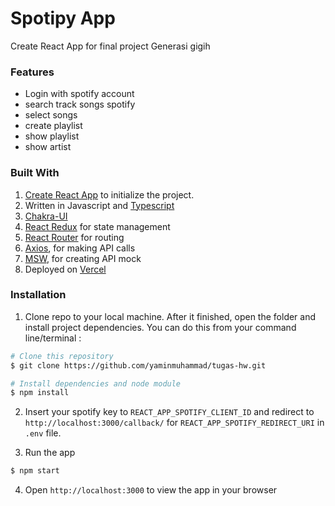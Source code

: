 <h1> Spotipy App </h1>
Create React App for final project Generasi gigih 

### Features
- Login with spotify account
- search track songs spotify
- select songs
- create playlist 
- show playlist
- show artist 

### Built With

1. [Create React App](https://create-react-app.dev/) to initialize the project.
2. Written in Javascript and [Typescript](https://www.typescriptlang.org/) 
3. [Chakra-UI](https://chakra-ui.com/)
4. [React Redux](https://react-redux.js.org/) for state management
5. [React Router](https://reactrouter.com/) for routing
6. [Axios](https://github.com/axios/axios), for making API calls
8. [MSW](https://mswjs.io/), for creating API mock
9. Deployed on [Vercel](https://vercel.com/)

### Installation

1. Clone repo to your local machine. After it finished, open the folder and install project dependencies. You can do this from your command line/terminal :

```bash
# Clone this repository
$ git clone https://github.com/yaminmuhammad/tugas-hw.git
```

```bash
# Install dependencies and node module
$ npm install 
```

2. Insert your spotify key to `REACT_APP_SPOTIFY_CLIENT_ID` and redirect to `http://localhost:3000/callback/` for `REACT_APP_SPOTIFY_REDIRECT_URI` in `.env` file.

3. Run the app

```bash
$ npm start
```

4. Open `http://localhost:3000` to view the app in your browser
